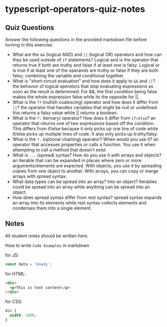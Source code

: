 # typescript-operators-quiz-notes

## Quiz Questions

Answer the following questions in the provided markdown file before turning in this exercise:

- What are the `&&` (logical AND) and `||` (logical OR) operators and how can they be used outside of `if` statements?
  Logical and is the operator that returns true if both are truthy and false if at least one is falsy. Logical or is true if at least one of the operands are truthy or false if they are both falsy; combining the variable and conditional together.
- What is "short-circuit evaluation" and how does it apply to `&&` and `||`?
  the behavior of logical operators that stop evaluating expressions as soon as the result is determined. For &&, the first condition being false makes the whole expression false while its the opposite for ||.
- What is the `??` (nullish coalescing) operator and how does it differ from `||`?
  the operator that handles variables that might be null or undefined. this returns a falsy value while || returns a boolean.
- What is the `?:` (ternary) operator? How does it differ from `if/else`?
  an operator that returns one of two expressions based off the condition. This differs from if/else because it only picks up one line of code while if/else picks up multiple lines of code. It also only picks up truthy/falsy.
- What is the `?.` (optional chaining) operator? When would you use it?
  an operator that accesses properties or calls a function. You use it when attempting to call a method that doesn't exist.
- What is `...` (spread) syntax? How do you use it with arrays and objects?
  an iterable that can be expanded in places where zero or more arguments/elements are expected. With objects, you use it by spreading copies from one object to another. With arrays, you can copy or merge arrays with spread syntax.
- What data types can be spread into an array? Into an object?
  Iterables could be spread into an array while anything can be spread into an object.
- How does spread syntax differ from rest syntax?
  spread syntax expands an array into its elements while rest syntax collects elements and condenses them into a single element.

## Notes

All student notes should be written here.

How to write `Code Examples` in markdown

for JS:

```js
const data = 'Howdy';
```

for HTML:

```html
<div>
  <p>This is text content</p>
</div>
```

for CSS:

```css
div {
  width: 100%;
}
```
